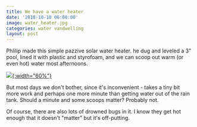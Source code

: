```yaml
---
title: We have a water heater
date: '2018-10-10 06:00:00'
image: water_heater.jpg
categories: water vandwelling
layout: post
---
```


Phlilip made this simple pazzive solar water heater. he dug and leveled a 3" pool, lined it with plastic and styrofoam, and we can scoop out warm (or even hot) water most afternoons.

[![](/images/booker_water_heater__.jpg){:width="60%"}](/images/booker_water_heater.jpg)

But most days we don't bother, since it's inconvenient - takes a tiny bit more work and perhaps one more minute than getting water out of the rain tank. Should a minute and some scoops matter? Probably not.

Of course, there are also lots of drowned bugs in it. I know they get hot enough that it doesn't "matter" but it's off-putting.
